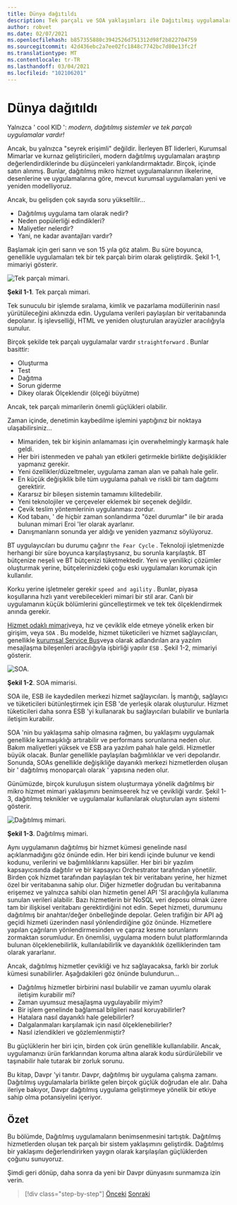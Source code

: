 ```yaml
---
title: Dünya dağıtıldı
description: Tek parçalı ve SOA yaklaşımları ile Dağıtılmış uygulamaların avantajları ve güçlükleri.
author: robvet
ms.date: 02/07/2021
ms.openlocfilehash: b857355880c3942526d751312d98f2b822704759
ms.sourcegitcommit: 42d436ebc2a7ee02fc1848c7742bc7d80e13fc2f
ms.translationtype: MT
ms.contentlocale: tr-TR
ms.lasthandoff: 03/04/2021
ms.locfileid: "102106201"
---
```

# <a name="the-world-is-distributed"></a>Dünya dağıtıldı

Yalnızca ' cool KID ': *modern, dağıtılmış sistemler ve tek parçalı uygulamalar vardır!*

Ancak, bu yalnızca "seyrek erişimli" değildir. İlerleyen BT liderleri, Kurumsal Mimarlar ve kurnaz geliştiricileri, modern dağıtılmış uygulamaları araştırıp değerlendirdiklerinde bu düşünceleri yankılandırmaktadır. Birçok, içinde satın alınmış. Bunlar, dağıtılmış mikro hizmet uygulamalarının ilkelerine, desenlerine ve uygulamalarına göre, mevcut kurumsal uygulamaları yeni ve yeniden modelliyoruz.

Ancak, bu gelişden çok sayıda soru yükseltilir...

- Dağıtılmış uygulama tam olarak nedir?
- Neden popülerliği edindikleri?
- Maliyetler nelerdir?
- Yani, ne kadar avantajları vardır?

Başlamak için geri sarın ve son 15 yıla göz atalım. Bu süre boyunca, genellikle uygulamaları tek bir tek parçalı birim olarak geliştirdik. Şekil 1-1, mimariyi gösterir.

![Tek parçalı mimari.](./media/the-world-is-distributed/monolithic-design.png)

**Şekil 1-1**. Tek parçalı mimari.

Tek sunuculu bir işlemde sıralama, kimlik ve pazarlama modüllerinin nasıl yürütüleceğini aklınızda edin. Uygulama verileri paylaşılan bir veritabanında depolanır. İş işlevselliği, HTML ve yeniden oluşturulan arayüzler aracılığıyla sunulur.

Birçok şekilde tek parçalı uygulamalar vardır `straightforward` . Bunlar basittir:

- Oluşturma
- Test
- Dağıtma
- Sorun giderme
- Dikey olarak Ölçeklendir (ölçeği büyütme)

Ancak, tek parçalı mimarilerin önemli güçlükleri olabilir.

Zaman içinde, denetimin kaybedilme işlemini yaptığınız bir noktaya ulaşabilirsiniz...

- Mimariden, tek bir kişinin anlamaması için overwhelmingly karmaşık hale geldi.
- Her biri istenmeden ve pahalı yan etkileri getirmekle birlikte değişiklikler yapmanız gerekir.
- Yeni özellikler/düzeltmeler, uygulama zaman alan ve pahalı hale gelir.
- En küçük değişiklik bile tüm uygulama pahalı ve riskli bir tam dağıtımı gerektirir.
- Kararsız bir bileşen sistemin tamamını kilitedebilir.
- Yeni teknolojiler ve çerçeveler eklemek bir seçenek değildir.
- Çevik teslim yöntemlerinin uygulanması zordur.
- Kod tabanı, ' de hiçbir zaman sonlandırma "özel durumlar" ile bir arada bulunan mimari Eroi 'ler olarak ayarlanır.
- Danışmanların sonunda yer aldığı ve yeniden yazmanız söylüyoruz.

BT uygulayıcıları bu durumu çağırır `the Fear Cycle` . Teknoloji işletmenizde herhangi bir süre boyunca karşılaştıysanız, bu sorunla karşılaştık. BT bütçenize neşeli ve BT bütçenizi tüketmektedir. Yeni ve yenilikçi çözümler oluşturmak yerine, bütçelerinizdeki çoğu eski uygulamaları korumak için kullanılır.

Korku yerine işletmeler gerekir `speed and agility` . Bunlar, piyasa koşullarına hızlı yanıt verebilecekleri mimari bir stil arar. Canlı bir uygulamanın küçük bölümlerini güncelleştirmek ve tek tek ölçeklendirmek anında gerekir.

[Hizmet odaklı mimari](https://en.wikipedia.org/wiki/Service-oriented_architecture)veya, hız ve çeviklik elde etmeye yönelik erken bir girişim, veya `SOA` . Bu modelde, hizmet tüketicileri ve hizmet sağlayıcıları, genellikle [kurumsal Service Bus](https://en.wikipedia.org/wiki/Enterprise_service_bus)veya olarak adlandırılan ara yazılım mesajlaşma bileşenleri aracılığıyla işbirliği yapılır `ESB` . Şekil 1-2, mimariyi gösterir.

![SOA.](./media/the-world-is-distributed/soa-basic.png)

**Şekil 1-2**. SOA mimarisi.

SOA ile, ESB ile kaydedilen merkezi hizmet sağlayıcıları. İş mantığı, sağlayıcı ve tüketicileri bütünleştirmek için ESB 'de yerleşik olarak oluşturulur. Hizmet tüketicileri daha sonra ESB 'yi kullanarak bu sağlayıcıları bulabilir ve bunlarla iletişim kurabilir.

SOA 'nin bu yaklaşıma sahip olmasına rağmen, bu yaklaşımı uygulamak genellikle karmaşıklığı artırabilir ve performans sorunlarına neden olur. Bakım maliyetleri yüksek ve ESB ara yazılım pahalı hale geldi. Hizmetler büyük olacak. Bunlar genellikle paylaşılan bağımlılıklar ve veri depolarıdır. Sonunda, SOAs genellikle değişikliğe dayanıklı merkezi hizmetlerden oluşan bir ' dağıtılmış monoparçalı olarak ' yapısına neden olur.

Günümüzde, birçok kuruluşun sistem oluşturmaya yönelik dağıtılmış bir mikro hizmet mimari yaklaşımını benimseerek hız ve çevikliği vardır. Şekil 1-3, dağıtılmış teknikler ve uygulamalar kullanılarak oluşturulan aynı sistemi gösterir.

![Dağıtılmış mimari.](./media/the-world-is-distributed/distributed-design.png)

**Şekil 1-3**. Dağıtılmış mimari.

Aynı uygulamanın dağıtılmış bir hizmet kümesi genelinde nasıl açıklanmadığını göz önünde edin. Her biri kendi içinde bulunur ve kendi kodunu, verilerini ve bağımlılıklarını kapsüller. Her biri bir yazılım kapsayıcısında dağıtılır ve bir kapsayıcı Orchestrator tarafından yönetilir. Birden çok hizmet tarafından paylaşılan tek bir veritabanı yerine, her hizmet özel bir veritabanına sahip olur. Diğer hizmetler doğrudan bu veritabanına erişemez ve yalnızca sahibi olan hizmetin genel API 'SI aracılığıyla kullanıma sunulan verileri alabilir. Bazı hizmetlerin bir NoSQL veri deposu olmak üzere tam bir ilişkisel veritabanı gerektirdiğini not edin. Sepet hizmeti, durumunu dağıtılmış bir anahtar/değer önbelleğinde depolar. Gelen trafiğin bir API ağ geçidi hizmeti üzerinden nasıl yönlendirdiğine göz önünde. Hizmetlere yapılan çağrıların yönlendirmesinden ve çapraz kesme sorunlarını zormaktan sorumludur. En önemlisi, uygulama modern bulut platformlarında bulunan ölçeklenebilirlik, kullanılabilirlik ve dayanıklılık özelliklerinden tam olarak yararlanır.

Ancak, dağıtılmış hizmetler çevikliği ve hız sağlayacaksa, farklı bir zorluk kümesi sunabilirler. Aşağıdakileri göz önünde bulundurun...

- Dağıtılmış hizmetler birbirini nasıl bulabilir ve zaman uyumlu olarak iletişim kurabilir mi?
- Zaman uyumsuz mesajlaşma uygulayabilir miyim?
- Bir işlem genelinde bağlamsal bilgileri nasıl koruyabilirler?
- Hatalara nasıl dayanıklı hale gelebilirler?
- Dalgalanmaları karşılamak için nasıl ölçeklenebilirler?
- Nasıl izlendikleri ve gözlemlenmiştir?

Bu güçlüklerin her biri için, birden çok ürün genellikle kullanılabilir. Ancak, uygulamanızı ürün farklarından koruma altına alarak kodu sürdürülebilir ve taşınabilir hale tutarak bir zorluk sorunu.

Bu kitap, Davpr 'yi tanıtır. Davpr, dağıtılmış bir uygulama çalışma zamanı. Dağıtılmış uygulamalarla birlikte gelen birçok güçlük doğrudan ele alır. Daha ileriye bakıyor, Davpr dağıtılmış uygulama geliştirmeye yönelik bir etkiye sahip olma potansiyelini içeriyor.

## <a name="summary"></a>Özet

Bu bölümde, Dağıtılmış uygulamaların benimsenmesini tartıştık. Dağıtılmış hizmetlerden oluşan tek parçalı bir sistem yaklaşımını geliştirdik. Dağıtılmış bir yaklaşımı değerlendirirken yaygın olarak karşılaşılan güçlüklerden çoğunu sunuyoruz.

Şimdi geri dönüp, daha sonra da yeni bir Davpr dünyasını sunmamıza izin verin.

>[!div class="step-by-step"]
>[Önceki](foreword.md) 
> [Sonraki](dapr-at-20000-feet.md)

